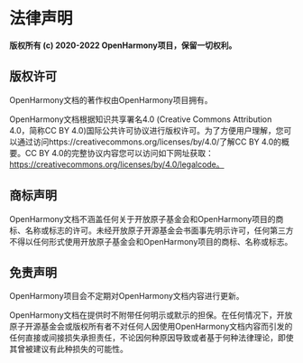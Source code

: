 # 法律声明

**版权所有 (c) 2020-2022 OpenHarmony项目，保留一切权利。**

 

## 版权许可

OpenHarmony文档的著作权由OpenHarmony项目拥有。

OpenHarmony文档根据知识共享署名4.0 (Creative Commons Attribution 4.0，简称CC BY 4.0)国际公共许可协议进行版权许可。为了方便用户理解，您可以通过访问https://creativecommons.org/licenses/by/4.0/了解CC BY 4.0的概要。CC BY 4.0的完整协议内容您可以访问如下网址获取：https://creativecommons.org/licenses/by/4.0/legalcode。

 

## 商标声明

OpenHarmony文档不涵盖任何关于开放原子基金会和OpenHarmony项目的商标、名称或标志的许可。未经开放原子开源基金会书面事先明示许可，任何第三方不得以任何形式使用开放原子基金会和OpenHarmony项目的商标、名称或标志。

 

## 免责声明

OpenHarmony项目会不定期对OpenHarmony文档内容进行更新。

OpenHarmony文档在提供时不附带任何明示或默示的担保。在任何情况下，开放原子开源基金会或版权所有者不对任何人因使用OpenHarmony文档内容而引发的任何直接或间接损失承担责任，不论因何种原因导致或者基于何种法律理论，即使其曾被建议有此种损失的可能性。


